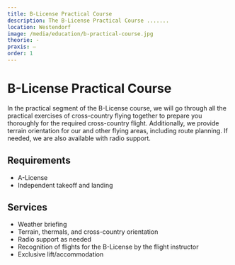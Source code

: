 ```yaml
---
title: B-License Practical Course
description: The B-License Practical Course ....... 
location: Westendorf
image: /media/education/b-practical-course.jpg
theorie: -
praxis: –
order: 1
---
```


# B-License Practical Course

In the practical segment of the B-License course, we will go through all the practical exercises of cross-country flying together to prepare you thoroughly for the required cross-country flight. Additionally, we provide terrain orientation for our and other flying areas, including route planning. If needed, we are also available with radio support.

## Requirements

* A-License
* Independent takeoff and landing

## Services

* Weather briefing
* Terrain, thermals, and cross-country orientation
* Radio support as needed
* Recognition of flights for the B-License by the flight instructor
* Exclusive lift/accommodation
